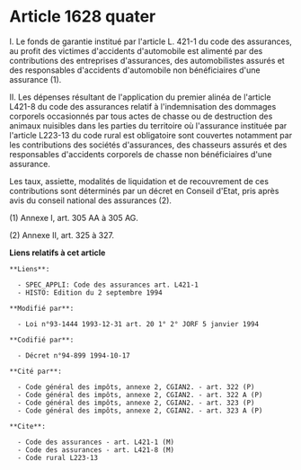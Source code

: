 # Article 1628 quater

I. Le fonds de garantie institué par l'article L. 421-1 du code des assurances, au profit des victimes d'accidents
d'automobile est alimenté par des contributions des entreprises d'assurances, des automobilistes assurés et des responsables
d'accidents d'automobile non bénéficiaires d'une assurance (1).

II. Les dépenses résultant de l'application du premier alinéa de l'article L421-8 du code des assurances relatif à
l'indemnisation des dommages corporels occasionnés par tous actes de chasse ou de destruction des animaux nuisibles dans les
parties du territoire où l'assurance instituée par l'article L223-13 du code rural est obligatoire sont couvertes notamment
par les contributions des sociétés d'assurances, des chasseurs assurés et des responsables d'accidents corporels de chasse
non bénéficiaires d'une assurance.

Les taux, assiette, modalités de liquidation et de recouvrement de ces contributions sont déterminés par un décret en Conseil
d'Etat, pris après avis du conseil national des assurances (2).

(1) Annexe I, art. 305 AA à 305 AG.

(2) Annexe II, art. 325 à 327.

**Liens relatifs à cet article**

	**Liens**:

	  - SPEC_APPLI: Code des assurances art. L421-1
	  - HISTO: Edition du 2 septembre 1994

	**Modifié par**:

	  - Loi n°93-1444 1993-12-31 art. 20 1° 2° JORF 5 janvier 1994

	**Codifié par**:

	  - Décret n°94-899 1994-10-17

	**Cité par**:

	  - Code général des impôts, annexe 2, CGIAN2. - art. 322 (P)
	  - Code général des impôts, annexe 2, CGIAN2. - art. 322 A (P)
	  - Code général des impôts, annexe 2, CGIAN2. - art. 323 (P)
	  - Code général des impôts, annexe 2, CGIAN2. - art. 323 A (P)

	**Cite**:

	  - Code des assurances - art. L421-1 (M)
	  - Code des assurances - art. L421-8 (M)
	  - Code rural L223-13
